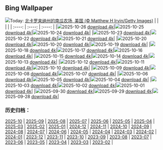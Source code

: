 ## Bing Wallpaper
![](https://cn.bing.com/th?id=OHR.PumpkinFarm_ZH-CN1232784365_UHD.jpg&w=1000)Today: [北卡罗来纳州的南瓜农场, 美国 (© Matthew H Irvin/Getty Images)](https://cn.bing.com/th?id=OHR.PumpkinFarm_ZH-CN1232784365_UHD.jpg&rf=LaDigue_UHD.jpg&pid=hp&w=3840&h=2160&rs=1&c=4)
|      |      |      |
| :----: | :----: | :----: |
|![](https://cn.bing.com/th?id=OHR.PumpkinFarm_ZH-CN1232784365_UHD.jpg&pid=hp&w=384&h=216&rs=1&c=4)2025-10-26 [download 4k](https://cn.bing.com/th?id=OHR.PumpkinFarm_ZH-CN1232784365_UHD.jpg&rf=LaDigue_UHD.jpg&pid=hp&w=3840&h=2160&rs=1&c=4)|![](https://cn.bing.com/th?id=OHR.MartimoaapaFinland_ZH-CN1066271356_UHD.jpg&pid=hp&w=384&h=216&rs=1&c=4)2025-10-25 [download 4k](https://cn.bing.com/th?id=OHR.MartimoaapaFinland_ZH-CN1066271356_UHD.jpg&rf=LaDigue_UHD.jpg&pid=hp&w=3840&h=2160&rs=1&c=4)|![](https://cn.bing.com/th?id=OHR.QueenMary_ZH-CN0468294074_UHD.jpg&pid=hp&w=384&h=216&rs=1&c=4)2025-10-24 [download 4k](https://cn.bing.com/th?id=OHR.QueenMary_ZH-CN0468294074_UHD.jpg&rf=LaDigue_UHD.jpg&pid=hp&w=3840&h=2160&rs=1&c=4)|
|![](https://cn.bing.com/th?id=OHR.SnowLeopard_ZH-CN6644701381_UHD.jpg&pid=hp&w=384&h=216&rs=1&c=4)2025-10-23 [download 4k](https://cn.bing.com/th?id=OHR.SnowLeopard_ZH-CN6644701381_UHD.jpg&rf=LaDigue_UHD.jpg&pid=hp&w=3840&h=2160&rs=1&c=4)|![](https://cn.bing.com/th?id=OHR.BulgariaRocks_ZH-CN0234903972_UHD.jpg&pid=hp&w=384&h=216&rs=1&c=4)2025-10-22 [download 4k](https://cn.bing.com/th?id=OHR.BulgariaRocks_ZH-CN0234903972_UHD.jpg&rf=LaDigue_UHD.jpg&pid=hp&w=3840&h=2160&rs=1&c=4)|![](https://cn.bing.com/th?id=OHR.ToucanForest_ZH-CN0072036253_UHD.jpg&pid=hp&w=384&h=216&rs=1&c=4)2025-10-21 [download 4k](https://cn.bing.com/th?id=OHR.ToucanForest_ZH-CN0072036253_UHD.jpg&rf=LaDigue_UHD.jpg&pid=hp&w=3840&h=2160&rs=1&c=4)|
|![](https://cn.bing.com/th?id=OHR.HoffmansSloth_ZH-CN7563408641_UHD.jpg&pid=hp&w=384&h=216&rs=1&c=4)2025-10-20 [download 4k](https://cn.bing.com/th?id=OHR.HoffmansSloth_ZH-CN7563408641_UHD.jpg&rf=LaDigue_UHD.jpg&pid=hp&w=3840&h=2160&rs=1&c=4)|![](https://cn.bing.com/th?id=OHR.HoffmansSloth_ZH-CN7563408641_UHD.jpg&pid=hp&w=384&h=216&rs=1&c=4)2025-10-20 [download 4k](https://cn.bing.com/th?id=OHR.HoffmansSloth_ZH-CN7563408641_UHD.jpg&rf=LaDigue_UHD.jpg&pid=hp&w=3840&h=2160&rs=1&c=4)|![](https://cn.bing.com/th?id=OHR.AppleHarvest_ZH-CN7317228007_UHD.jpg&pid=hp&w=384&h=216&rs=1&c=4)2025-10-19 [download 4k](https://cn.bing.com/th?id=OHR.AppleHarvest_ZH-CN7317228007_UHD.jpg&rf=LaDigue_UHD.jpg&pid=hp&w=3840&h=2160&rs=1&c=4)|
|![](https://cn.bing.com/th?id=OHR.SilburyHill_ZH-CN6666447580_UHD.jpg&pid=hp&w=384&h=216&rs=1&c=4)2025-10-18 [download 4k](https://cn.bing.com/th?id=OHR.SilburyHill_ZH-CN6666447580_UHD.jpg&rf=LaDigue_UHD.jpg&pid=hp&w=3840&h=2160&rs=1&c=4)|![](https://cn.bing.com/th?id=OHR.RockRiverFalls_ZH-CN6532185546_UHD.jpg&pid=hp&w=384&h=216&rs=1&c=4)2025-10-17 [download 4k](https://cn.bing.com/th?id=OHR.RockRiverFalls_ZH-CN6532185546_UHD.jpg&rf=LaDigue_UHD.jpg&pid=hp&w=3840&h=2160&rs=1&c=4)|![](https://cn.bing.com/th?id=OHR.SiberianLynx_ZH-CN0749166653_UHD.jpg&pid=hp&w=384&h=216&rs=1&c=4)2025-10-16 [download 4k](https://cn.bing.com/th?id=OHR.SiberianLynx_ZH-CN0749166653_UHD.jpg&rf=LaDigue_UHD.jpg&pid=hp&w=3840&h=2160&rs=1&c=4)|
|![](https://cn.bing.com/th?id=OHR.AmethystLaccaria_ZH-CN0643667280_UHD.jpg&pid=hp&w=384&h=216&rs=1&c=4)2025-10-15 [download 4k](https://cn.bing.com/th?id=OHR.AmethystLaccaria_ZH-CN0643667280_UHD.jpg&rf=LaDigue_UHD.jpg&pid=hp&w=3840&h=2160&rs=1&c=4)|![](https://cn.bing.com/th?id=OHR.OiaSantorini_ZH-CN0531650189_UHD.jpg&pid=hp&w=384&h=216&rs=1&c=4)2025-10-14 [download 4k](https://cn.bing.com/th?id=OHR.OiaSantorini_ZH-CN0531650189_UHD.jpg&rf=LaDigue_UHD.jpg&pid=hp&w=3840&h=2160&rs=1&c=4)|![](https://cn.bing.com/th?id=OHR.HinterseeWaterfall_ZH-CN0432994081_UHD.jpg&pid=hp&w=384&h=216&rs=1&c=4)2025-10-13 [download 4k](https://cn.bing.com/th?id=OHR.HinterseeWaterfall_ZH-CN0432994081_UHD.jpg&rf=LaDigue_UHD.jpg&pid=hp&w=3840&h=2160&rs=1&c=4)|
|![](https://cn.bing.com/th?id=OHR.SaranacLake_ZH-CN0224689397_UHD.jpg&pid=hp&w=384&h=216&rs=1&c=4)2025-10-12 [download 4k](https://cn.bing.com/th?id=OHR.SaranacLake_ZH-CN0224689397_UHD.jpg&rf=LaDigue_UHD.jpg&pid=hp&w=3840&h=2160&rs=1&c=4)|![](https://cn.bing.com/th?id=OHR.WoodDuckHen_ZH-CN9558916773_UHD.jpg&pid=hp&w=384&h=216&rs=1&c=4)2025-10-11 [download 4k](https://cn.bing.com/th?id=OHR.WoodDuckHen_ZH-CN9558916773_UHD.jpg&rf=LaDigue_UHD.jpg&pid=hp&w=3840&h=2160&rs=1&c=4)|![](https://cn.bing.com/th?id=OHR.MonurikiFiji_ZH-CN9178115886_UHD.jpg&pid=hp&w=384&h=216&rs=1&c=4)2025-10-10 [download 4k](https://cn.bing.com/th?id=OHR.MonurikiFiji_ZH-CN9178115886_UHD.jpg&rf=LaDigue_UHD.jpg&pid=hp&w=3840&h=2160&rs=1&c=4)|
|![](https://cn.bing.com/th?id=OHR.WebbPillars_ZH-CN9054137596_UHD.jpg&pid=hp&w=384&h=216&rs=1&c=4)2025-10-09 [download 4k](https://cn.bing.com/th?id=OHR.WebbPillars_ZH-CN9054137596_UHD.jpg&rf=LaDigue_UHD.jpg&pid=hp&w=3840&h=2160&rs=1&c=4)|![](https://cn.bing.com/th?id=OHR.OctopusCyanea_ZH-CN8948609460_UHD.jpg&pid=hp&w=384&h=216&rs=1&c=4)2025-10-08 [download 4k](https://cn.bing.com/th?id=OHR.OctopusCyanea_ZH-CN8948609460_UHD.jpg&rf=LaDigue_UHD.jpg&pid=hp&w=3840&h=2160&rs=1&c=4)|![](https://cn.bing.com/th?id=OHR.RidgwayAspens_ZH-CN8735375502_UHD.jpg&pid=hp&w=384&h=216&rs=1&c=4)2025-10-07 [download 4k](https://cn.bing.com/th?id=OHR.RidgwayAspens_ZH-CN8735375502_UHD.jpg&rf=LaDigue_UHD.jpg&pid=hp&w=3840&h=2160&rs=1&c=4)|
|![](https://cn.bing.com/th?id=OHR.AnshunBridge_ZH-CN8392458102_UHD.jpg&pid=hp&w=384&h=216&rs=1&c=4)2025-10-06 [download 4k](https://cn.bing.com/th?id=OHR.AnshunBridge_ZH-CN8392458102_UHD.jpg&rf=LaDigue_UHD.jpg&pid=hp&w=3840&h=2160&rs=1&c=4)|![](https://cn.bing.com/th?id=OHR.TeacherOwl_ZH-CN8289875605_UHD.jpg&pid=hp&w=384&h=216&rs=1&c=4)2025-10-05 [download 4k](https://cn.bing.com/th?id=OHR.TeacherOwl_ZH-CN8289875605_UHD.jpg&rf=LaDigue_UHD.jpg&pid=hp&w=3840&h=2160&rs=1&c=4)|![](https://cn.bing.com/th?id=OHR.DragonEndeavour_ZH-CN8160066040_UHD.jpg&pid=hp&w=384&h=216&rs=1&c=4)2025-10-04 [download 4k](https://cn.bing.com/th?id=OHR.DragonEndeavour_ZH-CN8160066040_UHD.jpg&rf=LaDigue_UHD.jpg&pid=hp&w=3840&h=2160&rs=1&c=4)|
|![](https://cn.bing.com/th?id=OHR.SkyeHeather_ZH-CN2820283990_UHD.jpg&pid=hp&w=384&h=216&rs=1&c=4)2025-10-03 [download 4k](https://cn.bing.com/th?id=OHR.SkyeHeather_ZH-CN2820283990_UHD.jpg&rf=LaDigue_UHD.jpg&pid=hp&w=3840&h=2160&rs=1&c=4)|![](https://cn.bing.com/th?id=OHR.OxbowBend_ZH-CN7211791969_UHD.jpg&pid=hp&w=384&h=216&rs=1&c=4)2025-10-02 [download 4k](https://cn.bing.com/th?id=OHR.OxbowBend_ZH-CN7211791969_UHD.jpg&rf=LaDigue_UHD.jpg&pid=hp&w=3840&h=2160&rs=1&c=4)|![](https://cn.bing.com/th?id=OHR.YosemiteClark_ZH-CN7179533292_UHD.jpg&pid=hp&w=384&h=216&rs=1&c=4)2025-10-01 [download 4k](https://cn.bing.com/th?id=OHR.YosemiteClark_ZH-CN7179533292_UHD.jpg&rf=LaDigue_UHD.jpg&pid=hp&w=3840&h=2160&rs=1&c=4)|
|![](https://cn.bing.com/th?id=OHR.EucalyptusKoala_ZH-CN6942451940_UHD.jpg&pid=hp&w=384&h=216&rs=1&c=4)2025-09-30 [download 4k](https://cn.bing.com/th?id=OHR.EucalyptusKoala_ZH-CN6942451940_UHD.jpg&rf=LaDigue_UHD.jpg&pid=hp&w=3840&h=2160&rs=1&c=4)|![](https://cn.bing.com/th?id=OHR.HoutenHouses_ZH-CN6776452438_UHD.jpg&pid=hp&w=384&h=216&rs=1&c=4)2025-09-29 [download 4k](https://cn.bing.com/th?id=OHR.HoutenHouses_ZH-CN6776452438_UHD.jpg&rf=LaDigue_UHD.jpg&pid=hp&w=3840&h=2160&rs=1&c=4)|![](https://cn.bing.com/th?id=OHR.PienzaItaly_ZH-CN6564335348_UHD.jpg&pid=hp&w=384&h=216&rs=1&c=4)2025-09-28 [download 4k](https://cn.bing.com/th?id=OHR.PienzaItaly_ZH-CN6564335348_UHD.jpg&rf=LaDigue_UHD.jpg&pid=hp&w=3840&h=2160&rs=1&c=4)|

### 历史归档：
[2025-10](/zh-cn/picture/2025-10/) | [2025-09](/zh-cn/picture/2025-09/) | [2025-08](/zh-cn/picture/2025-08/) | [2025-07](/zh-cn/picture/2025-07/) | [2025-06](/zh-cn/picture/2025-06/) | [2025-05](/zh-cn/picture/2025-05/) | [2025-04](/zh-cn/picture/2025-04/) | [2025-03](/zh-cn/picture/2025-03/) | 
[2025-02](/zh-cn/picture/2025-02/) | [2025-01](/zh-cn/picture/2025-01/) | [2024-12](/zh-cn/picture/2024-12/) | [2024-11](/zh-cn/picture/2024-11/) | [2024-10](/zh-cn/picture/2024-10/) | [2024-09](/zh-cn/picture/2024-09/) | [2024-08](/zh-cn/picture/2024-08/) | [2024-07](/zh-cn/picture/2024-07/) | 
[2024-06](/zh-cn/picture/2024-06/) | [2024-05](/zh-cn/picture/2024-05/) | [2024-04](/zh-cn/picture/2024-04/) | [2024-03](/zh-cn/picture/2024-03/) | [2024-02](/zh-cn/picture/2024-02/) | [2024-01](/zh-cn/picture/2024-01/) | [2023-12](/zh-cn/picture/2023-12/) | [2023-11](/zh-cn/picture/2023-11/) | 
[2023-10](/zh-cn/picture/2023-10/) | [2023-09](/zh-cn/picture/2023-09/) | [2023-08](/zh-cn/picture/2023-08/) | [2023-07](/zh-cn/picture/2023-07/) | [2023-06](/zh-cn/picture/2023-06/) | [2023-05](/zh-cn/picture/2023-05/) | [2023-04](/zh-cn/picture/2023-04/) | [2023-03](/zh-cn/picture/2023-03/) | 
[2023-02](/zh-cn/picture/2023-02/) | 